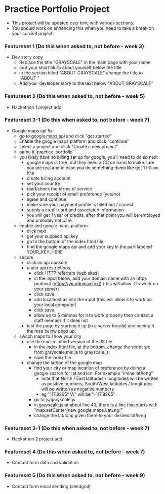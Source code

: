 # Practice Portfolio Project

- This project will be updated over time with various sections.
- You should work on enhancing this when you need to take a break on your current project.

### Featureset 1 (Do this when asked to, not before - week 3)
- Dev story copy
	- Replace the title "GRAYSCALE" in the main page with your name
	- add your short blurb about yourself below the title
	- in the section titled "ABOUT GRAYSCALE" change the title to "ABOUT <your first name>"
	- Add your developer story to the text below "ABOUT GRAYSCALE"

### Featureset 2 (Do this when asked to, not before - week 5)
- Hackathon 1 project add

### Featureset 3-1 (Do this when asked to, not before - week 7)
- Google maps api fix
	- go to <a href="https://cloud.google.com/maps-platform/?apis=maps" target="_blank">google maps api</a> and click "get started"
	- Enable the google maps platform and click "continue"
	- select a project and click "Create a new project"
	- name it 'practice-portfolio'
	- you likely have no billing set up for google, you'll need to do so next
		- google maps is free, but they need a CC on hand to make sure you are real and in case you do something dumb like get 1 trillion hits
		- create billing account
		- set your country
		- read/check the terms of service
		- pick your receipt of email preference (yes/no)
		- agree and continue
		- make sure your payment profile is filled out / correct
		- supply a credit card and associated information
		- you will get 1 year of credits, after that point you will be employed and probably not care
	- enable and google maps platform
		- click next
		- get your supplied api key
		- go to the bottom of the index.html file
		- find the google maps api and add your key in the part labeled YOUR_KEY_HERE
	- secure
		- click on api console
		- under api restrictions, 
			- click HTTP referrers (web sites)
			- in the input below, add your domain name with an https protocol (https://yourdomain.ext) (this will allow it to work on your server)
			- click save
			- add localhost as into the input (this will allow it to work on your local computer)
			- click save
			- allow up to 5 minutes for it to work properly then contact a staff member if it does not
		- test the page by starting it up (in a server locally) and seeing if the map below pops up.
	- switch maps to show your city
		- use the non-minified version of the JS file
			- in the index.html file, at the bottom, change the script src from grayscale.min.js to grayscale.js
			- save the index file
		- change the lat/lon of the google map
			- find your city or map location of preference by doing a google search for lat and lon.  For example "irvine lat/long"
				- note that North / East latitudes / longitudes will be written as positive numbers, South/West latitudes / longitudes will be written as negative numbers
				- eg "117.8265° W" will be "-117.8265"
			- go to js/grayscale.js
			- in grayscale.js at about line 40, there is a line that starts with "map.setCenter(new google.maps.LatLng("
			- change the lat/long given there to your desired lat/long


### Featureset 3-1 (Do this when asked to, not before - week 7)
- Hackathon 2 project add

### Featureset 4 (Do this when asked to, not before - week 7)
- Contact form data and validation

### Featureset 5 (Do this when asked to, not before - week 9)
- Contact form email sending (sendgrid)
